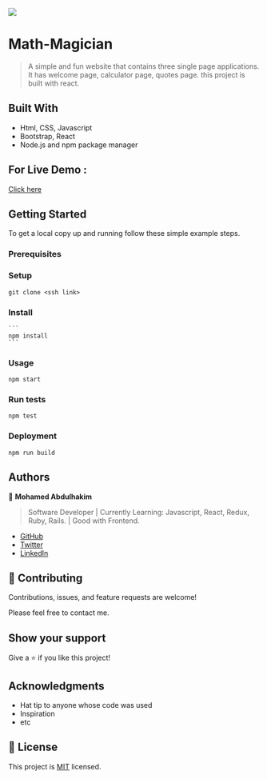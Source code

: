 ![](https://img.shields.io/badge/Microverse-blueviolet)

# Math-Magician 

> A simple and fun website that contains three single page applications. It has welcome page, calculator page, quotes page. this project is built with react.


## Built With

- Html, CSS, Javascript
- Bootstrap, React
- Node.js and npm package manager

## For Live Demo :  
[Click here](https://livedemo.com)


## Getting Started

To get a local copy up and running follow these simple example steps.

### Prerequisites

### Setup
  ```
  git clone <ssh link>

  ```
### Install
    ```
    npm install
    ```
### Usage
```
npm start
```
### Run tests
```
npm test
```
### Deployment
```
npm run build
```


## Authors

👤 **Mohamed Abdulhakim**

> Software Developer | Currently Learning: Javascript, React, Redux, Ruby, Rails. | Good with Frontend.

- [GitHub](https://github.com/MohamedCK)
- [Twitter](https://twitter.com/MohamedCK0)
- [LinkedIn](https://www.linkedin.com/in/mohamed-abdulhakim-2868521b6/)

## 🤝 Contributing

Contributions, issues, and feature requests are welcome!

Please feel free to contact me. 

## Show your support

Give a ⭐️ if you like this project!

## Acknowledgments

- Hat tip to anyone whose code was used
- Inspiration
- etc

## 📝 License

This project is [MIT](./MIT.md) licensed.
